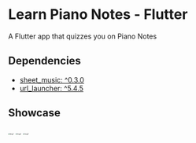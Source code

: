 # Learn Piano Notes - Flutter

A Flutter app that quizzes you on Piano Notes

## Dependencies

- [sheet_music: ^0.3.0](https://pub.dev/packages/sheet_music)
- [url_launcher: ^5.4.5](https://pub.dev/packages/url_launcher)

## Showcase

<img src="https://raw.githubusercontent.com/mzegar/LearnPianoNotes/master/ProjectImgs/img1.jpg" alt="Img1" title="Img1" style="zoom:23%;" />

<img src="https://raw.githubusercontent.com/mzegar/LearnPianoNotes/master/ProjectImgs/img2.jpg" alt="Img2" title="Img2" style="zoom:23%;" />

<img src="https://raw.githubusercontent.com/mzegar/LearnPianoNotes/master/ProjectImgs/img3.jpg" alt="Img3" title="Img3" style="zoom:23%;" />

